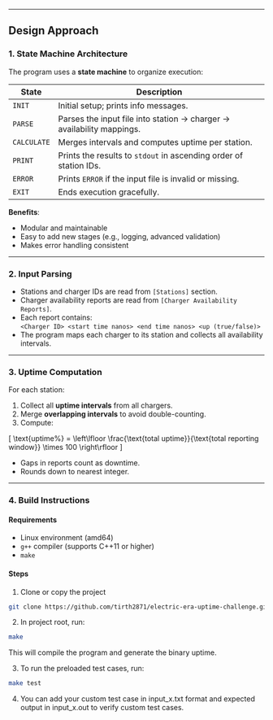 
---

## Design Approach

### 1. State Machine Architecture

The program uses a **state machine** to organize execution:

| State        | Description                                                                 |
|--------------|-----------------------------------------------------------------------------|
| `INIT`       | Initial setup; prints info messages.                                        |
| `PARSE`      | Parses the input file into station → charger → availability mappings.       |
| `CALCULATE`  | Merges intervals and computes uptime per station.                           |
| `PRINT`      | Prints the results to `stdout` in ascending order of station IDs.           |
| `ERROR`      | Prints `ERROR` if the input file is invalid or missing.                     |
| `EXIT`       | Ends execution gracefully.                                                  |

**Benefits**:

- Modular and maintainable
- Easy to add new stages (e.g., logging, advanced validation)
- Makes error handling consistent

---

### 2. Input Parsing

- Stations and charger IDs are read from `[Stations]` section.
- Charger availability reports are read from `[Charger Availability Reports]`.
- Each report contains:  
  `<Charger ID> <start time nanos> <end time nanos> <up (true/false)>`
- The program maps each charger to its station and collects all availability intervals.

---

### 3. Uptime Computation

For each station:

1. Collect all **uptime intervals** from all chargers.
2. Merge **overlapping intervals** to avoid double-counting.
3. Compute:

\[
\text{uptime\%} = \left\lfloor \frac{\text{total uptime}}{\text{total reporting window}} \times 100 \right\rfloor
\]

- Gaps in reports count as downtime.
- Rounds down to nearest integer.

---

### 4. Build Instructions

#### Requirements

- Linux environment (amd64)
- `g++` compiler (supports C++11 or higher)
- `make`

#### Steps

1. Clone or copy the project

```bash
git clone https://github.com/tirth2871/electric-era-uptime-challenge.git
```

2. In project root, run:

```bash
make
```
This will compile the program and generate the binary uptime.

3. To run the preloaded test cases, run:

```bash
make test
```

4. You can add your custom test case in input_x.txt format and expected output in input_x.out to verify custom test cases.